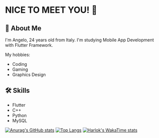 # NICE TO MEET YOU! 👋

## 🚀 About Me
I'm Angelo, 24 years old from Italy. 
I'm studying Mobile App Development with Flutter Framework.

My hobbies: 
- Coding
- Gaming
- Graphics Design

## 🛠 Skills
- Flutter
- C++
- Python
- MySQL


[![Anurag's GitHub stats](https://github-readme-stats.vercel.app/api?username=angelof-exe)](https://github.com/anuraghazra/github-readme-stats)
[![Top Langs](https://github-readme-stats.vercel.app/api/top-langs/?username=angelof-exe)](https://github.com/anuraghazra/github-readme-stats)
[![Harlok's WakaTime stats](https://github-readme-stats.vercel.app/api/wakatime?username=angelof_exe)](https://github.com/anuraghazra/github-readme-stats)
